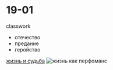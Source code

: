 # 19-01
classwork
- отечество
- предание
- геройство

[жизнь и судьба](https://ru.wikipedia.org/wiki/Жизнь_и_судьба_(роман) "роман-эпопея")
![жизнь как перфоманс](https://upload.wikimedia.org/wikipedia/ru/7/79/Гроссман%2C_Василий_Семёнович.jpg "Василий собств персоной") 
